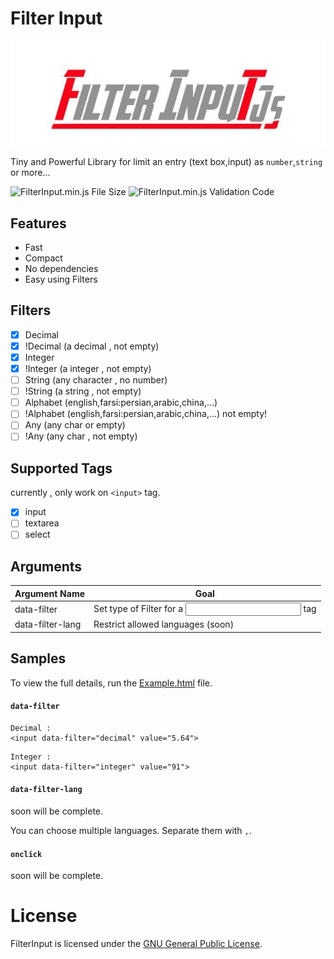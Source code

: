 # Filter Input

<p align="center">
  <img alt="FilterInput" src="https://raw.githubusercontent.com/BaseMax/FilterInputJs/master/image.jpg">
</p>

Tiny and Powerful Library for limit an entry (text box,input) as `number`,`string` or more...

![FilterInput.min.js File Size](https://img.shields.io/badge/Compressed%20Size-1.3KB-blue.svg) ![FilterInput.min.js Validation Code](https://img.shields.io/badge/Validation%20Code-Check-green.svg)

## Features 

  - Fast
  - Compact
  - No dependencies
  - Easy using Filters

## Filters

  - [x] Decimal
  - [x] !Decimal (a decimal , not empty)
  - [x] Integer
  - [x] !Integer (a integer , not empty)
  - [ ] String (any character , no number)
  - [ ] !String (a string , not empty)
  - [ ] Alphabet (english,farsi:persian,arabic,china,...)
  - [ ] !Alphabet (english,farsi:persian,arabic,china,...) not empty!
  - [ ] Any (any char or empty)
  - [ ] !Any (any char , not empty)

## Supported Tags

currently , only work on `<input>` tag.

  - [x] input
  - [ ] textarea
  - [ ] select
  
## Arguments 

| Argument Name  | Goal |
| ------------- | ------------- |
| data-filter  	| Set type of Filter for a <input> tag |
| data-filter-lang  	| Restrict allowed languages (soon) |

## Samples

To view the full details, run the [Example.html](https://github.com/BaseMax/FilterInputJs/blob/master/Example.html) file.

#### `data-filter`

```
Decimal : 
<input data-filter="decimal" value="5.64">
```

```
Integer :
<input data-filter="integer" value="91">
```

#### `data-filter-lang`

soon will be complete.

You can choose multiple languages.
Separate them with `,`.

#### `onclick`

soon will be complete.

# License

FilterInput is licensed under the [GNU General Public License](LICENSE).

